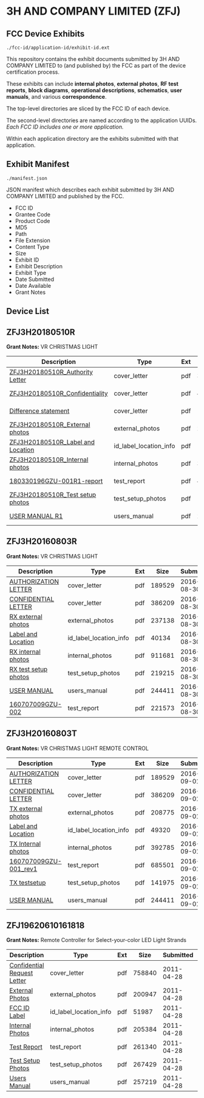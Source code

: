 # 3H AND COMPANY LIMITED (ZFJ)
## FCC Device Exhibits

```
./fcc-id/application-id/exhibit-id.ext
```

This repository contains the exhibit documents submitted by 3H AND COMPANY LIMITED to (and published by) the FCC as part of the device certification process.

These exhibits can include **internal photos**, **external photos**, **RF test reports**, **block diagrams**, **operational descriptions**, **schematics**, **user manuals**, and various **correspondence**.

The top-level directories are sliced by the FCC ID of each device.

The second-level directories are named according to the application UUIDs. *Each FCC ID includes one or more application.*

Within each application directory are the exhibits submitted with that application. 

## Exhibit Manifest

```
./manifest.json
```

JSON manifest which describes each exhibit submitted by 3H AND COMPANY LIMITED and published by the FCC.

- FCC ID
- Grantee Code
- Product Code
- MD5
- Path
- File Extension
- Content Type
- Size
- Exhibit ID
- Exhibit Description
- Exhibit Type
- Date Submitted
- Date Available
- Grant Notes

## Device List
## ZFJ3H20180510R
**Grant Notes:** VR CHRISTMAS LIGHT

| Description | Type | Ext | Size | Submitted | Available |
| ----------- | ---- | --- | ---- | --------- | --------- |
| [ZFJ3H20180510R_Authority Letter](ZFJ3H20180510R/8848d4cae1c4ef35c5e49d8f63e5661f/3849664.pdf) | cover_letter | pdf | 35813 | 2018-05-14 | 2018-05-16 |
| [ZFJ3H20180510R_Confidentiality](ZFJ3H20180510R/8848d4cae1c4ef35c5e49d8f63e5661f/3849665.pdf) | cover_letter | pdf | 419228 | 2018-05-14 | 2018-05-16 |
| [Difference statement](ZFJ3H20180510R/8848d4cae1c4ef35c5e49d8f63e5661f/3889245.pdf) | cover_letter | pdf | 165346 | 2018-06-15 | 2018-05-16 |
| [ZFJ3H20180510R_External photos](ZFJ3H20180510R/8848d4cae1c4ef35c5e49d8f63e5661f/3849667.pdf) | external_photos | pdf | 214137 | 2018-05-14 | 2018-05-16 |
| [ZFJ3H20180510R_Label and Location](ZFJ3H20180510R/8848d4cae1c4ef35c5e49d8f63e5661f/3849669.pdf) | id_label_location_info | pdf | 1261448 | 2018-05-14 | 2018-05-16 |
| [ZFJ3H20180510R_Internal photos](ZFJ3H20180510R/8848d4cae1c4ef35c5e49d8f63e5661f/3849668.pdf) | internal_photos | pdf | 306203 | 2018-05-14 | 2018-05-16 |
| [180330196GZU-001R1-report](ZFJ3H20180510R/8848d4cae1c4ef35c5e49d8f63e5661f/3889244.pdf) | test_report | pdf | 439038 | 2018-06-15 | 2018-05-16 |
| [ZFJ3H20180510R_Test setup photos](ZFJ3H20180510R/8848d4cae1c4ef35c5e49d8f63e5661f/3849673.pdf) | test_setup_photos | pdf | 173571 | 2018-05-14 | 2018-05-16 |
| [USER MANUAL R1](ZFJ3H20180510R/8848d4cae1c4ef35c5e49d8f63e5661f/3849674.pdf) | users_manual | pdf | 2721316 | 2018-05-14 | 2018-05-16 |
## ZFJ3H20160803R
**Grant Notes:** VR CHRISTMAS LIGHT

| Description | Type | Ext | Size | Submitted | Available |
| ----------- | ---- | --- | ---- | --------- | --------- |
| [AUTHORIZATION LETTER](ZFJ3H20160803R/269c6560a73250607dfbec27452b5436/3117573.pdf) | cover_letter | pdf | 189529 | 2016-08-30 | 2016-08-30 |
| [CONFIDENTIAL LETTER](ZFJ3H20160803R/269c6560a73250607dfbec27452b5436/3117574.pdf) | cover_letter | pdf | 386209 | 2016-08-30 | 2016-08-30 |
| [RX external photos](ZFJ3H20160803R/269c6560a73250607dfbec27452b5436/3117578.pdf) | external_photos | pdf | 237138 | 2016-08-30 | 2016-08-30 |
| [Label and Location](ZFJ3H20160803R/269c6560a73250607dfbec27452b5436/3117583.pdf) | id_label_location_info | pdf | 40134 | 2016-08-30 | 2016-08-30 |
| [RX internal photos](ZFJ3H20160803R/269c6560a73250607dfbec27452b5436/3117579.pdf) | internal_photos | pdf | 911681 | 2016-08-30 | 2016-08-30 |
| [RX test setup photos](ZFJ3H20160803R/269c6560a73250607dfbec27452b5436/3117581.pdf) | test_setup_photos | pdf | 219215 | 2016-08-30 | 2016-08-30 |
| [USER MANUAL](ZFJ3H20160803R/269c6560a73250607dfbec27452b5436/3117582.pdf) | users_manual | pdf | 244411 | 2016-08-30 | 2016-08-30 |
| [160707009GZU-002](ZFJ3H20160803R/269c6560a73250607dfbec27452b5436/3117580.pdf) | test_report | pdf | 221573 | 2016-08-30 | 2016-08-30 |
## ZFJ3H20160803T
**Grant Notes:** VR CHRISTMAS LIGHT REMOTE CONTROL

| Description | Type | Ext | Size | Submitted | Available |
| ----------- | ---- | --- | ---- | --------- | --------- |
| [AUTHORIZATION LETTER](ZFJ3H20160803T/88cac5538dbca39d641f650af59fa90c/3117573.pdf) | cover_letter | pdf | 189529 | 2016-09-01 | 2016-09-01 |
| [CONFIDENTIAL LETTER](ZFJ3H20160803T/88cac5538dbca39d641f650af59fa90c/3117574.pdf) | cover_letter | pdf | 386209 | 2016-09-01 | 2016-09-01 |
| [TX external photos](ZFJ3H20160803T/88cac5538dbca39d641f650af59fa90c/3120539.pdf) | external_photos | pdf | 208775 | 2016-09-01 | 2016-09-01 |
| [Label and Location](ZFJ3H20160803T/88cac5538dbca39d641f650af59fa90c/3120541.pdf) | id_label_location_info | pdf | 49320 | 2016-09-01 | 2016-09-01 |
| [TX Internal photos](ZFJ3H20160803T/88cac5538dbca39d641f650af59fa90c/3120540.pdf) | internal_photos | pdf | 392785 | 2016-09-01 | 2016-09-01 |
| [160707009GZU-001_rev1](ZFJ3H20160803T/88cac5538dbca39d641f650af59fa90c/3120545.pdf) | test_report | pdf | 685501 | 2016-09-01 | 2016-09-01 |
| [TX testsetup](ZFJ3H20160803T/88cac5538dbca39d641f650af59fa90c/3120546.pdf) | test_setup_photos | pdf | 141975 | 2016-09-01 | 2016-09-01 |
| [USER MANUAL](ZFJ3H20160803T/88cac5538dbca39d641f650af59fa90c/3117582.pdf) | users_manual | pdf | 244411 | 2016-09-01 | 2016-09-01 |
## ZFJ19620610161818
**Grant Notes:** Remote Controller for Select-your-color LED Light Strands

| Description | Type | Ext | Size | Submitted | Available |
| ----------- | ---- | --- | ---- | --------- | --------- |
| [Confidential Request Letter](ZFJ19620610161818/afcc163943b7018bc142482b5b0ca750/1456631.pdf) | cover_letter | pdf | 758840 | 2011-04-28 | 2011-04-28 |
| [External Photos](ZFJ19620610161818/afcc163943b7018bc142482b5b0ca750/1456633.pdf) | external_photos | pdf | 200947 | 2011-04-28 | 2011-04-28 |
| [FCC ID Label](ZFJ19620610161818/afcc163943b7018bc142482b5b0ca750/1456634.pdf) | id_label_location_info | pdf | 51987 | 2011-04-28 | 2011-04-28 |
| [Internal Photos](ZFJ19620610161818/afcc163943b7018bc142482b5b0ca750/1456635.pdf) | internal_photos | pdf | 205384 | 2011-04-28 | 2011-04-28 |
| [Test Report](ZFJ19620610161818/afcc163943b7018bc142482b5b0ca750/1456638.pdf) | test_report | pdf | 261340 | 2011-04-28 | 2011-04-28 |
| [Test Setup Photos](ZFJ19620610161818/afcc163943b7018bc142482b5b0ca750/1456639.pdf) | test_setup_photos | pdf | 267429 | 2011-04-28 | 2011-04-28 |
| [Users Manual](ZFJ19620610161818/afcc163943b7018bc142482b5b0ca750/1456640.pdf) | users_manual | pdf | 257219 | 2011-04-28 | 2011-04-28 |
